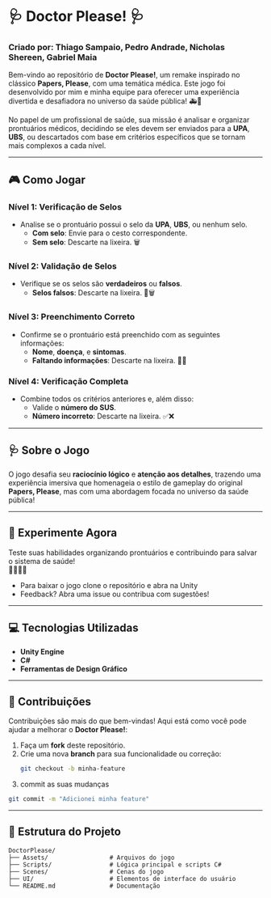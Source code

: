 # 🩺 Doctor Please! 🩺  

### Criado por: Thiago Sampaio, Pedro Andrade, Nicholas Shereen, Gabriel Maia

Bem-vindo ao repositório de **Doctor Please!**, um remake inspirado no clássico **Papers, Please**, com uma temática médica. Este jogo foi desenvolvido por mim e minha equipe para oferecer uma experiência divertida e desafiadora no universo da saúde pública! 🚑🏥  

No papel de um profissional de saúde, sua missão é analisar e organizar prontuários médicos, decidindo se eles devem ser enviados para a **UPA**, **UBS**, ou descartados com base em critérios específicos que se tornam mais complexos a cada nível.

---

## 🎮 Como Jogar  
### **Nível 1: Verificação de Selos**  
- Analise se o prontuário possui o selo da **UPA**, **UBS**, ou nenhum selo.  
  - **Com selo**: Envie para o cesto correspondente.  
  - **Sem selo**: Descarte na lixeira. 🗑️  

### **Nível 2: Validação de Selos**  
- Verifique se os selos são **verdadeiros** ou **falsos**.  
  - **Selos falsos**: Descarte na lixeira. 🚨🗑️  

### **Nível 3: Preenchimento Correto**  
- Confirme se o prontuário está preenchido com as seguintes informações:  
  - **Nome**, **doença**, e **sintomas**.  
  - **Faltando informações**: Descarte na lixeira. 📝❌  

### **Nível 4: Verificação Completa**  
- Combine todos os critérios anteriores e, além disso:  
  - Valide o **número do SUS**.  
  - **Número incorreto**: Descarte na lixeira. ✅❌  

---

## 🩺 Sobre o Jogo  
O jogo desafia seu **raciocínio lógico** e **atenção aos detalhes**, trazendo uma experiência imersiva que homenageia o estilo de gameplay do original **Papers, Please**, mas com uma abordagem focada no universo da saúde pública!  

---

## 📲 Experimente Agora  
Teste suas habilidades organizando prontuários e contribuindo para salvar o sistema de saúde!  
👨‍⚕️👩‍⚕️  
- Para baixar o jogo clone o repositório e abra na Unity
- Feedback? Abra uma issue ou contribua com sugestões!  

---

## 💻 Tecnologias Utilizadas  
- **Unity Engine**  
- **C#**  
- **Ferramentas de Design Gráfico**  

---

## 🤝 Contribuições  
Contribuições são mais do que bem-vindas! Aqui está como você pode ajudar a melhorar o **Doctor Please!**:  

1. Faça um **fork** deste repositório.  
2. Crie uma nova **branch** para sua funcionalidade ou correção:  
   ```bash
   git checkout -b minha-feature
3. commit as suas mudanças
 ```bash
git commit -m "Adicionei minha feature"
 ```
---
## 📂 Estrutura do Projeto  
```plaintext
DoctorPlease/
├── Assets/                 # Arquivos do jogo
├── Scripts/                # Lógica principal e scripts C#
├── Scenes/                 # Cenas do jogo
├── UI/                     # Elementos de interface do usuário
└── README.md               # Documentação
```
